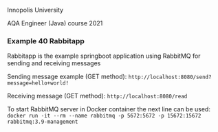 Innopolis University

AQA Engineer (Java) course 2021
### Example 40 Rabbitapp
Rabbitapp is the example springboot application using RabbitMQ for sending and receiving messages

Sending message example (GET method): `http://localhost:8080/send?message=hello+world!`

Receiving message (GET method): `http://localhost:8080/read`



To start RabbitMQ server in Docker container the next line can be used:
`docker run -it --rm --name rabbitmq -p 5672:5672 -p 15672:15672 rabbitmq:3.9-management`